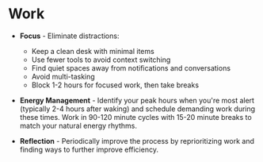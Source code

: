 # Work

* **Focus** - Eliminate distractions:
  - Keep a clean desk with minimal items
  - Use fewer tools to avoid context switching
  - Find quiet spaces away from notifications and conversations
  - Avoid multi-tasking
  - Block 1-2 hours for focused work, then take breaks

* **Energy Management** - Identify your peak hours when you're most alert (typically 2-4 hours after waking) and schedule demanding work during these times. Work in 90-120 minute cycles with 15-20 minute breaks to match your natural energy rhythms.

* **Reflection** - Periodically improve the process by reprioritizing work and finding ways to further improve efficiency.
